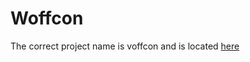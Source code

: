 # Woffcon
The correct project name is voffcon and is located [here](https://github.com/guttih/voffcon)
